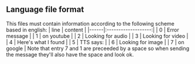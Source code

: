 ## Language file format
This files must contain information according to the following scheme based in english:
| line |       content       |
|------|:-------------------:|
|    0 | Error message       |
|    1 |  on youtube         |
|    2 | Looking for audio   |
|    3 | Looking for video   |
|    4 | Here's what I found |
|    5 | TTS says:           |
|    6 | Looking for image   |
|    7 |  on google          |
Note that entry 7 and 1 are preceeded by a space so when sending the message they'll also have the space and look ok.
